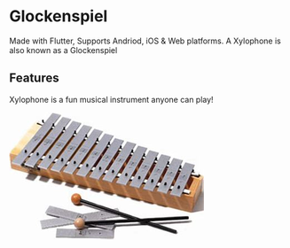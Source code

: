 # Glockenspiel
Made with Flutter, Supports Andriod, iOS & Web platforms.
A Xylophone is also known as a Glockenspiel

## Features
Xylophone is a fun musical instrument anyone can play!


![Glockenspiel](Glockenspiel.jpeg)
